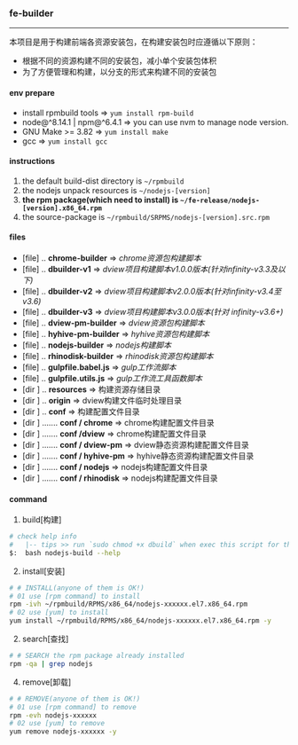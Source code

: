 ### fe-builder
---------
本项目是用于构建前端各资源安装包，在构建安装包时应遵循以下原则：  
* 根据不同的资源构建不同的安装包，减小单个安装包体积
* 为了方便管理和构建，以分支的形式来构建不同的安装包

#### env prepare
* install rpmbuild tools => `yum install rpm-build`
* node@^8.14.1 | npm@^6.4.1 => you can use nvm to manage node version.
* GNU Make >= 3.82 => `yum install make`
* gcc => `yum install gcc`

#### instructions
1. the default build-dist directory is `~/rpmbuild`
2. the nodejs unpack resources is `~/nodejs-[version]`
3. __the rpm package(which need to install) is `~/fe-release/nodejs-[version].x86_64.rpm`__
4. the source-package is `~/rpmbuild/SRPMS/nodejs-[version].src.rpm`

#### files
* [file] .. __chrome-builder__ => _chrome资源包构建脚本_
* [file] .. __dbuilder-v1__ => _dview项目构建脚本v1.0.0版本(针对infinity-v3.3及以下)_
* [file] .. __dbuilder-v2__ => _dview项目构建脚本v2.0.0版本(针对infinity-v3.4至v3.6)_
* [file] .. __dbuilder-v3__ => _dview项目构建脚本v3.0.0版本(针对
infinity-v3.6+)_
* [file] .. __dview-pm-builder__ => _dview资源包构建脚本_
* [file] .. __hyhive-pm-builder__ => _hyhive资源包构建脚本_
* [file] .. __nodejs-builder__ => _nodejs构建脚本_
* [file] .. __rhinodisk-builder__ => _rhinodisk资源包构建脚本_
* [file] .. __gulpfile.babel.js__ => _gulp工作流脚本_
* [file] .. __gulpfile.utils.js__ => _gulp工作流工具函数脚本_
* [dir ] .. __resources__ => 构建资源存储目录
* [dir ] .. __origin__ => dview构建文件临时处理目录
* [dir ] .. __conf__ => 构建配置文件目录
* [dir ] ....... __conf / chrome__ => chrome构建配置文件目录
* [dir ] ....... __conf /dview__ => chrome构建配置文件目录
* [dir ] ....... __conf / dview-pm__ => dview静态资源构建配置文件目录
* [dir ] ....... __conf / hyhive-pm__ => hyhive静态资源构建配置文件目录
* [dir ] ....... __conf / nodejs__ => nodejs构建配置文件目录
* [dir ] ....... __conf / rhinodisk__ => nodejs构建配置文件目录

#### command

1. build[构建]
```bash
# check help info
#   |-- tips >> run `sudo chmod +x dbuild` when exec this script for the first time.
$:  bash nodejs-build --help
```

2. install[安装]
```bash
# # INSTALL(anyone of them is OK!)
# 01 use [rpm command] to install
rpm -ivh ~/rpmbuild/RPMS/x86_64/nodejs-xxxxxx.el7.x86_64.rpm
# 02 use [yum] to install
yum install ~/rpmbuild/RPMS/x86_64/nodejs-xxxxxx.el7.x86_64.rpm -y
```

2. search[查找]
```bash
# # SEARCH the rpm package already installed
rpm -qa | grep nodejs
```

4. remove[卸载]
```bash
# # REMOVE(anyone of them is OK!)
# 01 use [rpm command] to remove
rpm -evh nodejs-xxxxxx
# 02 use [yum] to remove
yum remove nodejs-xxxxxx -y
```
